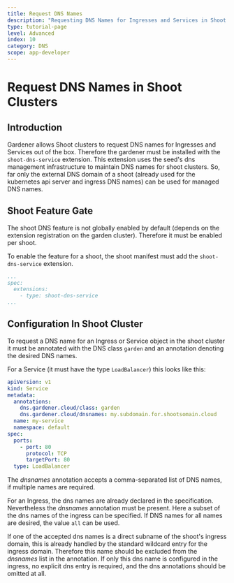 ```yaml
---
title: Request DNS Names
description: "Requesting DNS Names for Ingresses and Services in Shoot Clusters"
type: tutorial-page
level: Advanced
index: 10
category: DNS
scope: app-developer
---
```


# Request DNS Names in Shoot Clusters

## Introduction
Gardener allows Shoot clusters to request DNS names for Ingresses and Services out of the box. 
Therefore the gardener must be installed with the `shoot-dns-service` extension.
This extension uses the seed's dns management infrastructure to maintain DNS
names for shoot clusters. So, far only the external DNS domain of a shoot
(already used for the kubernetes api server and ingress DNS names) can be used
for managed DNS names.

<style>
#body-inner blockquote {
    border: 0;
    padding: 10px;
    margin-top: 40px;
    margin-bottom: 40px;
    border-radius: 4px;
    background-color: rgba(0,0,0,0.05);
    box-shadow: 0 3px 6px rgba(0,0,0,0.16), 0 3px 6px rgba(0,0,0,0.23);
    position:relative;
    padding-left:60px;
}
#body-inner blockquote:before {
    content: "!";
    font-weight: bold;
    position: absolute;
    top: 0;
    bottom: 0;
    left: 0;
    background-color: #00a273;
    color: white;
    vertical-align: middle;
    margin: auto;
    width: 36px;
    font-size: 30px;
    text-align: center;
}
</style>

## Shoot Feature Gate

The shoot DNS feature is not globally enabled by default (depends on the 
extension registration on the garden cluster). Therefore it must be
enabled per shoot.

To enable the feature for a shoot, the shoot manifest must add the `shoot-dns-service` extension.

```yaml
...
spec:
  extensions:
    - type: shoot-dns-service
...
```

## Configuration In Shoot Cluster

To request a DNS name for an Ingress or Service object in the shoot cluster
it must be annotated with the DNS class `garden` and an annotation denoting
the desired DNS names.

For a Service (it must have the type `LoadBalancer`) this looks like this:

```yaml
apiVersion: v1
kind: Service
metadata:
  annotations:
    dns.gardener.cloud/class: garden
    dns.gardener.cloud/dnsnames: my.subdomain.for.shootsomain.cloud
  name: my-service
  namespace: default
spec:
  ports:
    - port: 80
      protocol: TCP
      targetPort: 80
  type: LoadBalancer
```

The *dnsnames* annotation accepts a comma-separated list of DNS names, if
multiple names are required.

For an Ingress, the dns names are already declared in the specification.
Nevertheless the *dnsnames* annotation must be present. Here a subset of the 
dns names of the ingress can be specified. If DNS names for all names are
desired, the value `all` can be used.

If one of the accepted dns names is a direct subname of the shoot's ingress
domain, this is already handled by the standard wildcard entry for the ingress
domain. Therefore this name should be excluded from the *dnsnames* list in the
annotation. If only this dns name is configured in the ingress, no explicit 
dns entry is required, and the dns annotations should be omitted at all.
